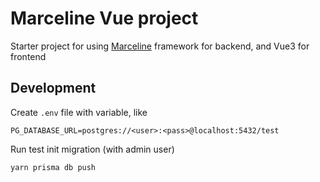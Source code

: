 # Marceline Vue project

Starter project for using [Marceline](https://github.com/den59k/marceline) framework for backend, and Vue3 for frontend

## Development

Create `.env` file with variable, like 

```
PG_DATABASE_URL=postgres://<user>:<pass>@localhost:5432/test
```

Run test init migration (with admin user)

```
yarn prisma db push
```